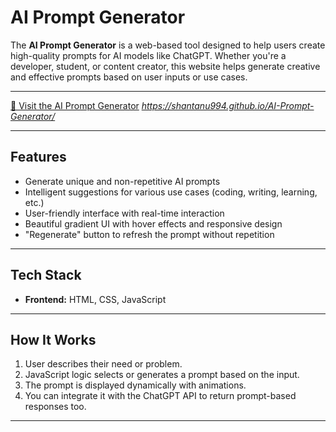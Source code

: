 # AI Prompt Generator 

The **AI Prompt Generator** is a web-based tool designed to help users create high-quality prompts for AI models like ChatGPT. Whether you're a developer, student, or content creator, this website helps generate creative and effective prompts based on user inputs or use cases.

---

[🔗 Visit the AI Prompt Generator](#) *https://shantanu994.github.io/AI-Prompt-Generator/*

---

## Features

-  Generate unique and non-repetitive AI prompts
-  Intelligent suggestions for various use cases (coding, writing, learning, etc.)
-  User-friendly interface with real-time interaction
-  Beautiful gradient UI with hover effects and responsive design
-  "Regenerate" button to refresh the prompt without repetition

---

## Tech Stack

- **Frontend:** HTML, CSS, JavaScript

---

##  How It Works

1. User describes their need or problem.
2. JavaScript logic selects or generates a prompt based on the input.
3. The prompt is displayed dynamically with animations.
4. You can integrate it with the ChatGPT API to return prompt-based responses too.

---


